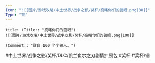 ```yaml
---
Icon: "![[图片/游戏攻略/中土世界/战争之影/奖杯/亮瞎你们的兽眼.png|30]]"
Type: "铜"
---
```

```ad-common-bronze-trophy
title: (Title:: "亮瞎你们的兽眼")
![[图片/游戏攻略/中土世界/战争之影/奖杯/亮瞎你们的兽眼.png|100]]

(Comment:: "致盲 100 个半兽人。")
```

#中土世界/战争之影/奖杯/DLC/凯兰崔尔之刃剧情扩展包 #奖杯 #奖杯/铜
